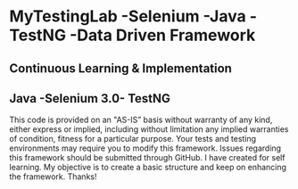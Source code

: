 # MyTestingLab -Selenium -Java - TestNG -Data Driven Framework
Continuous Learning &amp; Implementation 
------------------------------------------------------------------------------------------------------
Java -Selenium 3.0- TestNG
------------------------------------------------------------------------------------------------------
This code is provided on an "AS-IS” basis without warranty of any kind, either express or implied, 
including without limitation any implied warranties of condition, fitness for a particular purpose. Your tests and testing environments may require you to modify this framework. Issues regarding this framework should be submitted through GitHub.
I have created for self learning. 
My objective is to create a basic structure and keep on enhancing the framework. Thanks!
